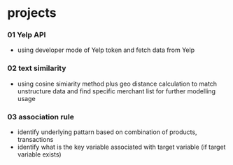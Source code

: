 # projects

### 01 Yelp API

- using developer mode of Yelp token and fetch data from Yelp

### 02 text similarity 

- using cosine simiarity method plus geo distance calculation to match unstructure data and find specific merchant list for further modelling usage

### 03 association rule

- identify underlying pattarn based on combination of products, transactions
- identify what is the key variable associated with target variable (if target variable exists)